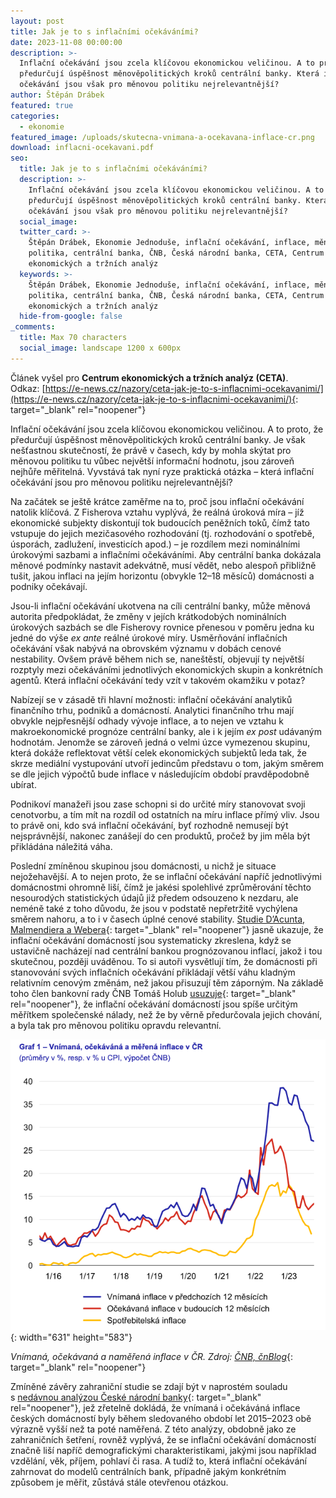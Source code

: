 ```yaml
---
layout: post
title: Jak je to s inflačními očekáváními?
date: 2023-11-08 00:00:00
description: >-
  Inflační očekávání jsou zcela klíčovou ekonomickou veličinou. A to proto, že
  předurčují úspěšnost měnověpolitických kroků centrální banky. Která inflační
  očekávání jsou však pro měnovou politiku nejrelevantnější?
author: Štěpán Drábek
featured: true
categories:
  - ekonomie
featured_image: /uploads/skutecna-vnimana-a-ocekavana-inflace-cr.png
download: inflacni-ocekavani.pdf
seo:
  title: Jak je to s inflačními očekáváními?
  description: >-
    Inflační očekávání jsou zcela klíčovou ekonomickou veličinou. A to proto, že
    předurčují úspěšnost měnověpolitických kroků centrální banky. Která inflační
    očekávání jsou však pro měnovou politiku nejrelevantnější?
  social_image:
  twitter_card: >-
    Štěpán Drábek, Ekonomie Jednoduše, inflační očekávání, inflace, měnová
    politika, centrální banka, ČNB, Česká národní banka, CETA, Centrum
    ekonomických a tržních analýz
  keywords: >-
    Štěpán Drábek, Ekonomie Jednoduše, inflační očekávání, inflace, měnová
    politika, centrální banka, ČNB, Česká národní banka, CETA, Centrum
    ekonomických a tržních analýz
  hide-from-google: false
_comments:
  title: Max 70 characters
  social_image: landscape 1200 x 600px
---
```

Článek vyšel pro&nbsp;**Centrum ekonomických a tržních analýz (CETA)**. Odkaz:&nbsp;[https://e-news.cz/nazory/ceta-jak-je-to-s-inflacnimi-ocekavanimi/](https://e-news.cz/nazory/ceta-jak-je-to-s-inflacnimi-ocekavanimi/){: target="_blank" rel="noopener"}



Inflační očekávání jsou zcela klíčovou ekonomickou veličinou. A to proto, že předurčují úspěšnost měnověpolitických kroků centrální banky. Je však nešťastnou skutečností, že právě v časech, kdy by mohla skýtat pro měnovou politiku tu vůbec největší informační hodnotu, jsou zároveň nejhůře měřitelná. Vyvstává tak nyní ryze praktická otázka – která inflační očekávání jsou pro měnovou politiku nejrelevantnější?



Na začátek se ještě krátce zaměřme na to, proč jsou inflační očekávání natolik klíčová. Z Fisherova vztahu vyplývá, že reálná úroková míra – jíž ekonomické subjekty diskontují tok budoucích peněžních toků, čímž tato vstupuje do jejich mezičasového rozhodování (tj. rozhodování o spotřebě, úsporách, zadlužení, investicích apod.) – je rozdílem mezi nominálními úrokovými sazbami a inflačními očekáváními. Aby centrální banka dokázala měnové podmínky nastavit adekvátně, musí vědět, nebo alespoň přibližně tušit, jakou inflaci na jejím horizontu (obvykle 12–18 měsíců) domácnosti a podniky očekávají.



Jsou-li inflační očekávání ukotvena na cíli centrální banky, může měnová autorita předpokládat, že změny v jejích krátkodobých nominálních úrokových sazbách se dle Fisherovy rovnice přenesou v poměru jedna ku jedné do výše *ex ante* reálné úrokové míry. Usměrňování inflačních očekávání však nabývá na obrovském významu v dobách cenové nestability. Ovšem právě během nich se, naneštěstí, objevují ty největší rozptyly mezi očekáváními jednotlivých ekonomických skupin a konkrétních agentů. Která inflační očekávání tedy vzít v takovém okamžiku v potaz?



Nabízejí se v zásadě tři hlavní možnosti: inflační očekávání analytiků finančního trhu, podniků a domácností. Analytici finančního trhu mají obvykle nejpřesnější odhady vývoje inflace, a to nejen ve vztahu k makroekonomické prognóze centrální banky, ale i k jejím *ex post* udávaným hodnotám. Jenomže se zároveň jedná o velmi úzce vymezenou skupinu, která dokáže reflektovat větší celek ekonomických subjektů leda tak, že skrze mediální vystupování utvoří jedincům představu o tom, jakým směrem se dle jejich výpočtů bude inflace v následujícím období pravděpodobně ubírat.



Podnikoví manažeři jsou zase schopni si do určité míry stanovovat svoji cenotvorbu, a tím mít na rozdíl od ostatních na míru inflace přímý vliv. Jsou to právě oni, kdo svá inflační očekávání, byť rozhodně nemusejí být nejsprávnější, nakonec zanášejí do cen produktů, pročež by jim měla být přikládána náležitá váha.



Poslední zmíněnou skupinou jsou domácnosti, u nichž je situace nejožehavější. A to nejen proto, že se inflační očekávání napříč jednotlivými domácnostmi ohromně liší, čímž je jakési spolehlivé zprůměrování těchto nesourodých statistických údajů již předem odsouzeno k nezdaru, ale neméně také z toho důvodu, že jsou v podstatě nepřetržitě vychýlena směrem nahoru, a to i v časech úplné cenové stability. [Studie D’Acunta, Malmendiera a Webera](https://www.nber.org/system/files/working_papers/w29825/w29825.pdf){: target="_blank" rel="noopener"} jasně ukazuje, že inflační očekávání domácností jsou systematicky zkreslena, když se ustavičně nacházejí nad centrální bankou prognózovanou inflací, jakož i tou skutečnou, později uváděnou. To si autoři vysvětlují tím, že domácnosti při stanovování svých inflačních očekávání přikládají větší váhu kladným relativním cenovým změnám, než jakou přisuzují těm záporným. Na základě toho člen bankovní rady ČNB Tomáš Holub [usuzuje](https://roklen24.cz/clen-bankovni-rady-cnb-holub-nevylucuji-snizeni-sazeb-ve-zbytku-letosniho-roku/){: target="_blank" rel="noopener"}, že inflační očekávání domácností jsou spíše určitým měřítkem společenské nálady, než že by věrně předurčovala jejich chování, a byla tak pro měnovou politiku opravdu relevantní.



![](/uploads/skutecna-vnimana-a-ocekavana-inflace-cr.png){: width="631" height="583"}



*Vnímaná, očekávaná a naměřená inflace v ČR. Zdroj:* [*ČNB, čnBlog*](https://www.cnb.cz/cs/o_cnb/cnblog/Inflacni-ocekavani-domacnosti-pod-drobnohledem-jak-ceske-domacnosti-vnimaji-inflaci-a-jak-o-ni-premysli-do-budoucna/){: target="_blank" rel="noopener"}



Zmíněné závěry zahraniční studie se zdají být v naprostém souladu s&nbsp;[nedávnou analýzou České národní banky](https://www.cnb.cz/cs/o_cnb/cnblog/Inflacni-ocekavani-domacnosti-pod-drobnohledem-jak-ceske-domacnosti-vnimaji-inflaci-a-jak-o-ni-premysli-do-budoucna/){: target="_blank" rel="noopener"}, jež zřetelně dokládá, že vnímaná i očekáváná inflace českých domácností byly během sledovaného období let 2015–2023 obě výrazně vyšší než ta poté naměřená. Z této analýzy, obdobně jako ze zahraničních šetření, rovněž vyplývá, že se inflační očekávání domácností značně liší napříč demografickými charakteristikami, jakými jsou například vzdělání, věk, příjem, pohlaví či rasa. A tudíž to, která inflační očekávání zahrnovat do modelů centrálních bank, případně jakým konkrétním způsobem je měřit, zůstává stále otevřenou otázkou.
